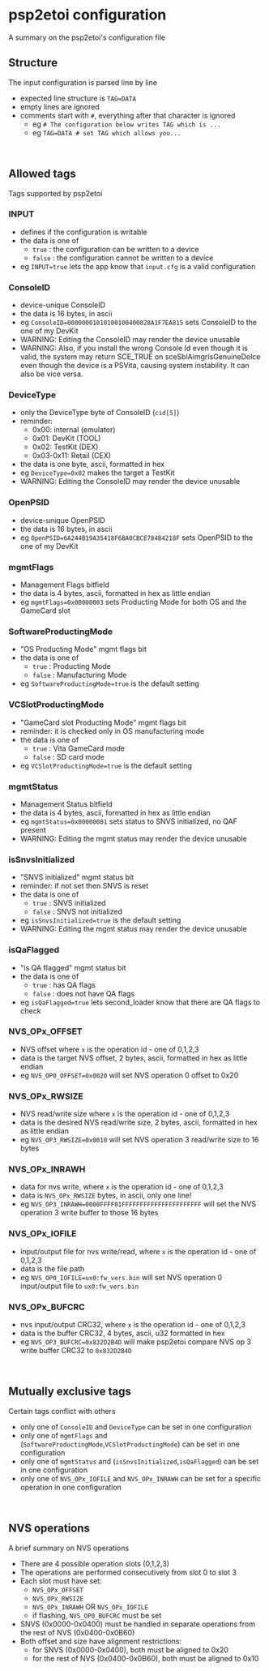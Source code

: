 # psp2etoi configuration
A summary on the psp2etoi's configuration file

## Structure
The input configuration is parsed line by line
 - expected line structure is `TAG=DATA`
 - empty lines are ignored
 - comments start with `#`, everything after that character is ignored
   - eg `# The configuration below writes TAG which is ...`
   - eg `TAG=DATA # set TAG which allows you...`
<br>

## Allowed tags
Tags supported by psp2etoi

### INPUT
 - defines if the configuration is writable
 - the data is one of
   - `true` : the configuration can be written to a device
   - `false` : the configuration cannot be written to a device
 - eg `INPUT=true` lets the app know that `input.cfg` is a valid configuration

### ConsoleID
 - device-unique ConsoleID
 - the data is 16 bytes, in ascii
 - eg `ConsoleID=00000001010100100400028A1F7EA815` sets ConsoleID to the one of my DevKit
 - WARNING: Editing the ConsoleID may render the device unusable
 - WARNING: Also, if you install the wrong Console Id even though it is valid, the system may return SCE_TRUE on sceSblAimgrIsGenuineDolce even though the device is a PSVita, causing system instability. It can also be vice versa.

### DeviceType
 - only the DeviceType byte of ConsoleID (`cid[5]`)
 - reminder:
   - 0x00: internal (emulator)
   - 0x01: DevKit (TOOL)
   - 0x02: TestKit (DEX)
   - 0x03-0x11: Retail (CEX)
 - the data is one byte, ascii, formatted in hex
 - eg `DeviceType=0x02` makes the target a TestKit
 - WARNING: Editing the ConsoleID may render the device unusable

### OpenPSID
 - device-unique OpenPSID
 - the data is 16 bytes, in ascii
 - eg `OpenPSID=6A244B19A35418F6BA0CBCE784B4218F` sets OpenPSID to the one of my DevKit

### mgmtFlags
 - Management Flags bitfield
 - the data is 4 bytes, ascii, formatted in hex as little endian
 - eg `mgmtFlags=0x00000003` sets Producting Mode for both OS and the GameCard slot

### SoftwareProductingMode
 - "OS Producting Mode" mgmt flags bit
 - the data is one of
   - `true` : Producting Mode
   - `false` : Manufacturing Mode
 - eg `SoftwareProductingMode=true` is the default setting

### VCSlotProductingMode
 - "GameCard slot Producting Mode" mgmt flags bit
 - reminder: it is checked only in OS manufacturing mode
 - the data is one of
   - `true` : Vita GameCard mode
   - `false` : SD card mode
 - eg `VCSlotProductingMode=true` is the default setting

### mgmtStatus
 - Management Status bitfield
 - the data is 4 bytes, ascii, formatted in hex as little endian
 - eg `mgmtStatus=0x00000001` sets status to SNVS initialized, no QAF present
 - WARNING: Editing the mgmt status may render the device unusable

### isSnvsInitialized
 - "SNVS initialized" mgmt status bit
 - reminder: if not set then SNVS is reset
 - the data is one of
   - `true` : SNVS initialized
   - `false` : SNVS not initialized
 - eg `isSnvsInitialized=true` is the default setting
 - WARNING: Editing the mgmt status may render the device unusable

### isQaFlagged
 - "is QA flagged" mgmt status bit
 - the data is one of
   - `true` : has QA flags
   - `false` : does not have QA flags
 - eg `isQaFlagged=true` lets second_loader know that there are QA flags to check

### NVS_OPx_OFFSET
 - NVS offset where `x` is the operation id - one of 0,1,2,3
 - data is the target NVS offset, 2 bytes, ascii, formatted in hex as little endian
 - eg `NVS_OP0_OFFSET=0x0020` will set NVS operation 0 offset to 0x20

### NVS_OPx_RWSIZE
 - NVS read/write size where `x` is the operation id - one of 0,1,2,3
 - data is the desired NVS read/write size, 2 bytes, ascii, formatted in hex as little endian
 - eg `NVS_OP3_RWSIZE=0x0010` will set NVS operation 3 read/write size to 16 bytes

### NVS_OPx_INRAWH
 - data for nvs write, where `x` is the operation id - one of 0,1,2,3
 - data is `NVS_OPx_RWSIZE` bytes, in ascii, only one line!
 - eg `NVS_OP3_INRAWH=0000FFFF01FFFFFFFFFFFFFFFFFFFFFF` will set the NVS operation 3 write buffer to those 16 bytes

### NVS_OPx_IOFILE
 - input/output file for nvs write/read, where `x` is the operation id - one of 0,1,2,3
 - data is the file path
 - eg `NVS_OP0_IOFILE=ux0:fw_vers.bin` will set NVS operation 0 input/output file to `ux0:fw_vers.bin`

### NVS_OPx_BUFCRC
 - nvs input/output CRC32, where `x` is the operation id - one of 0,1,2,3
 - data is the buffer CRC32, 4 bytes, ascii, u32 formatted in hex
 - eg `NVS_OP3_BUFCRC=0x832D2B4D` will make psp2etoi compare NVS op 3 write buffer CRC32 to `0x832D2B4D`

<br>

## Mutually exclusive tags
Certain tags conflict with others
 - only one of `ConsoleID` and `DeviceType` can be set in one configuration
 - only one of `mgmtFlags` and (`SoftwareProductingMode`,`VCSlotProductingMode`) can be set in one configuration
 - only one of `mgmtStatus` and (`isSnvsInitialized`,`isQaFlagged`) can be set in one configuration
 - only one of `NVS_OPx_IOFILE` and `NVS_OPx_INRAWH` can be set for a specific operation in one configuration

<br>

## NVS operations
A brief summary on NVS operations
 - There are 4 possible operation slots (0,1,2,3)
 - The operations are performed consecutively from slot 0 to slot 3
 - Each slot must have set:
   - `NVS_OPx_OFFSET`
   - `NVS_OPx_RWSIZE`
   - `NVS_OPx_INRAWH` OR `NVS_OPx_IOFILE`
   - if flashing, `NVS_OP0_BUFCRC` must be set
 - SNVS (0x0000-0x0400) must be handled in separate operations from the rest of NVS (0x0400-0x0B60)
 - Both offset and size have alignment restrictions:
   - for SNVS (0x0000-0x0400), both must be aligned to 0x20
   - for the rest of NVS (0x0400-0x0B60), both must be aligned to 0x10
